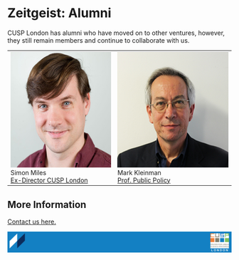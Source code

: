 # Zeitgeist: Alumni

CUSP London has alumni who have moved on to other ventures, however, they still remain members and continue to collaborate with us.

<table>
  <tr>
    <td><img src="./assets/SimonMilessqsm-resized.jpg" alt="Photo - Simon Miles" height="260px"> <br>Simon Miles <br> <a href="https://www.linkedin.com/in/simon-miles-20775015/">Ex-Director CUSP London</a></td>
    <td><img src="./assets/MarkKleinman-resized.jpg" alt="Photo - Mark Kleinman" height="260px"> <br> Mark Kleinman <br> <a href="https://www.linkedin.com/in/markkleinman/">Prof. Public Policy</a></td>
  </tr>
</table>

## More Information
[Contact us here.](./YouCanJoinUs.md)

![CUSP London Logo](./assets/CUSPbanner_thin_03.png)

